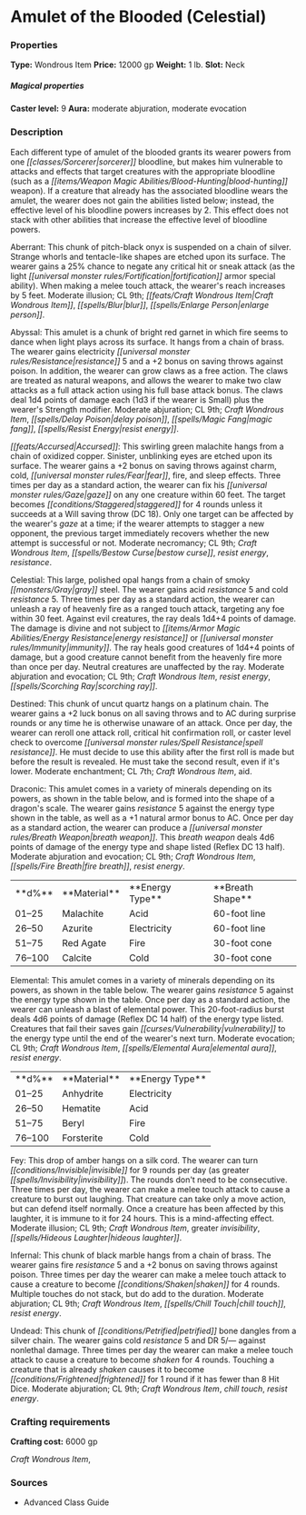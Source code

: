 ﻿---
Title: "Amulet of the Blooded (Celestial)"
Type: "Wondrous Item"
Price: "12000 gp"
Weight: "1 lb."
Slot: "Neck"
Caster level: "9"
Aura: "moderate abjuration, moderate evocation"
Description: |
  "Each different type of _amulet of the blooded_ grants its wearer powers from one sorcerer bloodline, but makes him vulnerable to attacks and effects that target creatures with the appropriate bloodline (such as a _blood-hunting_ weapon). If a creature that already has the associated bloodline wears the amulet, the wearer does not gain the abilities listed below; instead, the effective level of his bloodline powers increases by 2. This effect does not stack with other abilities that increase the effective level of bloodline powers.
  _Aberrant_: This chunk of pitch-black onyx is suspended on a chain of silver. Strange whorls and tentacle-like shapes are etched upon its surface. The wearer gains a 25% chance to negate any critical hit or sneak attack (as the _light fortification_ armor special ability). When making a melee touch attack, the wearer's reach increases by 5 feet. Moderate illusion; CL 9th; Craft Wondrous Item, _blur_, _enlarge person_.
  _Abyssal_: This amulet is a chunk of bright red garnet in which fire seems to dance when light plays across its surface. It hangs from a chain of brass. The wearer gains electricity resistance 5 and a +2 bonus on saving throws against poison. In addition, the wearer can grow claws as a free action. The claws are treated as natural weapons, and allows the wearer to make two claw attacks as a full attack action using his full base attack bonus. The claws deal 1d4 points of damage each (1d3 if the wearer is Small) plus the wearer's Strength modifier. Moderate abjuration; CL 9th; Craft Wondrous Item, _delay poison_, _magic fang_, _resist energy_.
  _Accursed_: This swirling green malachite hangs from a chain of oxidized copper. Sinister, unblinking eyes are etched upon its surface. The wearer gains a +2 bonus on saving throws against charm, cold, fear, fire, and sleep effects. Three times per day as a standard action, the wearer can fix his gaze on any one creature within 60 feet. The target becomes staggered for 4 rounds unless it succeeds at a Will saving throw (DC 18). Only one target can be affected by the wearer's gaze at a time; if the wearer attempts to stagger a new opponent, the previous target immediately recovers whether the new attempt is successful or not. Moderate necromancy; CL 9th; Craft Wondrous Item, _bestow curse_, _resist energy_, _resistance_.
  _Celestial_: This large, polished opal hangs from a chain of smoky gray steel. The wearer gains acid resistance 5 and cold resistance 5. Three times per day as a standard action, the wearer can unleash a ray of heavenly fire as a ranged touch attack, targeting any foe within 30 feet. Against evil creatures, the ray deals 1d4+4 points of damage. The damage is divine and not subject to energy resistance or immunity. The ray heals good creatures of 1d4+4 points of damage, but a good creature cannot benefit from the heavenly fire more than once per day. Neutral creatures are unaffected by the ray. Moderate abjuration and evocation; CL 9th; Craft Wondrous Item, _resist energy_, _scorching ray_.
  _Destined_: This chunk of uncut quartz hangs on a platinum chain. The wearer gains a +2 luck bonus on all saving throws and to AC during surprise rounds or any time he is otherwise unaware of an attack. Once per day, the wearer can reroll one attack roll, critical hit confirmation roll, or caster level check to overcome spell resistance. He must decide to use this ability after the first roll is made but before the result is revealed. He must take the second result, even if it's lower. Moderate enchantment; CL 7th; Craft Wondrous Item, _aid_.
  _Draconic_: This amulet comes in a variety of minerals depending on its powers, as shown in the table below, and is formed into the shape of a dragon's scale. The wearer gains resistance 5 against the energy type shown in the table, as well as a +1 natural armor bonus to AC. Once per day as a standard action, the wearer can produce a breath weapon. This breath weapon deals 4d6 points of damage of the energy type and shape listed (Reflex DC 13 half). Moderate abjuration and evocation; CL 9th; Craft Wondrous Item, _fire breath_, _resist energy_.
  <table><tbody><tr><td>**d%**</td><td>**Material**</td><td>**Energy Type**</td><td>**Breath Shape**</td></tr><tr><td>01–25</td><td>Malachite</td><td>Acid</td><td>60-foot line</td></tr><tr><td>26–50</td><td>Azurite</td><td>Electricity</td><td>60-foot line</td></tr><tr><td>51–75</td><td>Red Agate</td><td>Fire</td><td>30-foot cone</td></tr><tr><td>76–100</td><td>Calcite</td><td>Cold</td><td>30-foot cone</td></tr></tbody></table>
  _Elemental_: This amulet comes in a variety of minerals depending on its powers, as shown in the table below. The wearer gains resistance 5 against the energy type shown in the table. Once per day as a standard action, the wearer can unleash a blast of elemental power. This 20-foot-radius burst deals 4d6 points of damage (Reflex DC 14 half) of the energy type listed. Creatures that fail their saves gain vulnerability to the energy type until the end of the wearer's next turn. Moderate evocation; CL 9th; Craft Wondrous Item, _elemental aura_, _resist energy_.
  <table><tbody><tr><td>**d%**</td><td>**Material**</td><td>**Energy Type**</td></tr><tr><td>01–25</td><td>Anhydrite</td><td>Electricity</td></tr><tr><td>26–50</td><td>Hematite</td><td>Acid</td></tr><tr><td>51–75</td><td>Beryl</td><td>Fire</td></tr><tr><td>76–100</td><td>Forsterite</td><td>Cold</td></tr></tbody></table>
  _Fey_: This drop of amber hangs on a silk cord. The wearer can turn invisible for 9 rounds per day (as _greater invisibility_). The rounds don't need to be consecutive. Three times per day, the wearer can make a melee touch attack to cause a creature to burst out laughing. That creature can take only a move action, but can defend itself normally. Once a creature has been affected by this laughter, it is immune to it for 24 hours. This is a mind-affecting effect. Moderate illusion; CL 9th; Craft Wondrous Item, _greater invisibility_, _hideous laughter_.
  _Infernal_: This chunk of black marble hangs from a chain of brass. The wearer gains fire resistance 5 and a +2 bonus on saving throws against poison. Three times per day the wearer can make a melee touch attack to cause a creature to become shaken for 4 rounds. Multiple touches do not stack, but do add to the duration. Moderate abjuration; CL 9th; Craft Wondrous Item, _chill touch_, _resist energy_.
  _Undead_: This chunk of petrified bone dangles from a silver chain. The wearer gains cold resistance 5 and DR 5/— against nonlethal damage. Three times per day the wearer can make a melee touch attack to cause a creature to become shaken for 4 rounds. Touching a creature that is already shaken causes it to become frightened for 1 round if it has fewer than 8 Hit Dice. Moderate abjuration; CL 9th; Craft Wondrous Item, _chill touch_, _resist energy_."
Crafting cost: "6000 gp"
Sources: "['Advanced Class Guide']"
---

# Amulet of the Blooded (Celestial)

### Properties

**Type:** Wondrous Item **Price:** 12000 gp **Weight:** 1 lb. **Slot:** Neck

##### Magical properties

**Caster level:** 9 **Aura:** moderate abjuration, moderate evocation

### Description

Each different type of amulet of the blooded grants its wearer powers from one _[[classes/Sorcerer|sorcerer]]_ bloodline, but makes him vulnerable to attacks and effects that target creatures with the appropriate bloodline (such as a _[[items/Weapon Magic Abilities/Blood-Hunting|blood-hunting]]_ weapon). If a creature that already has the associated bloodline wears the amulet, the wearer does not gain the abilities listed below; instead, the effective level of his bloodline powers increases by 2. This effect does not stack with other abilities that increase the effective level of bloodline powers.

Aberrant: This chunk of pitch-black onyx is suspended on a chain of silver. Strange whorls and tentacle-like shapes are etched upon its surface. The wearer gains a 25% chance to negate any critical hit or sneak attack (as the light _[[universal monster rules/Fortification|fortification]]_ armor special ability). When making a melee touch attack, the wearer's reach increases by 5 feet. Moderate illusion; CL 9th; _[[feats/Craft Wondrous Item|Craft Wondrous Item]]_, _[[spells/Blur|blur]]_, _[[spells/Enlarge Person|enlarge person]]_.

Abyssal: This amulet is a chunk of bright red garnet in which fire seems to dance when light plays across its surface. It hangs from a chain of brass. The wearer gains electricity _[[universal monster rules/Resistance|resistance]]_ 5 and a +2 bonus on saving throws against poison. In addition, the wearer can grow claws as a free action. The claws are treated as natural weapons, and allows the wearer to make two claw attacks as a full attack action using his full base attack bonus. The claws deal 1d4 points of damage each (1d3 if the wearer is Small) plus the wearer's Strength modifier. Moderate abjuration; CL 9th; _Craft Wondrous Item_, _[[spells/Delay Poison|delay poison]]_, _[[spells/Magic Fang|magic fang]]_, _[[spells/Resist Energy|resist energy]]_.

_[[feats/Accursed|Accursed]]_: This swirling green malachite hangs from a chain of oxidized copper. Sinister, unblinking eyes are etched upon its surface. The wearer gains a +2 bonus on saving throws against charm, cold, _[[universal monster rules/Fear|fear]]_, fire, and sleep effects. Three times per day as a standard action, the wearer can fix his _[[universal monster rules/Gaze|gaze]]_ on any one creature within 60 feet. The target becomes _[[conditions/Staggered|staggered]]_ for 4 rounds unless it succeeds at a Will saving throw (DC 18). Only one target can be affected by the wearer's _gaze_ at a time; if the wearer attempts to stagger a new opponent, the previous target immediately recovers whether the new attempt is successful or not. Moderate necromancy; CL 9th; _Craft Wondrous Item_, _[[spells/Bestow Curse|bestow curse]]_, _resist energy_, _resistance_.

Celestial: This large, polished opal hangs from a chain of smoky _[[monsters/Gray|gray]]_ steel. The wearer gains acid _resistance_ 5 and cold _resistance_ 5. Three times per day as a standard action, the wearer can unleash a ray of heavenly fire as a ranged touch attack, targeting any foe within 30 feet. Against evil creatures, the ray deals 1d4+4 points of damage. The damage is divine and not subject to _[[items/Armor Magic Abilities/Energy Resistance|energy resistance]]_ or _[[universal monster rules/Immunity|immunity]]_. The ray heals good creatures of 1d4+4 points of damage, but a good creature cannot benefit from the heavenly fire more than once per day. Neutral creatures are unaffected by the ray. Moderate abjuration and evocation; CL 9th; _Craft Wondrous Item_, _resist energy_, _[[spells/Scorching Ray|scorching ray]]_.

Destined: This chunk of uncut quartz hangs on a platinum chain. The wearer gains a +2 luck bonus on all saving throws and to AC during surprise rounds or any time he is otherwise unaware of an attack. Once per day, the wearer can reroll one attack roll, critical hit confirmation roll, or caster level check to overcome _[[universal monster rules/Spell Resistance|spell resistance]]_. He must decide to use this ability after the first roll is made but before the result is revealed. He must take the second result, even if it's lower. Moderate enchantment; CL 7th; _Craft Wondrous Item_, aid.

Draconic: This amulet comes in a variety of minerals depending on its powers, as shown in the table below, and is formed into the shape of a dragon's scale. The wearer gains _resistance_ 5 against the energy type shown in the table, as well as a +1 natural armor bonus to AC. Once per day as a standard action, the wearer can produce a _[[universal monster rules/Breath Weapon|breath weapon]]_. This _breath weapon_ deals 4d6 points of damage of the energy type and shape listed (Reflex DC 13 half). Moderate abjuration and evocation; CL 9th; _Craft Wondrous Item_, _[[spells/Fire Breath|fire breath]]_, _resist energy_.

<table><tbody><tr><td> **d%**</td><td> **Material**</td><td> **Energy Type**</td><td> **Breath Shape**</td></tr><tr><td>01–25</td><td>Malachite</td><td>Acid</td><td>60-foot line</td></tr><tr><td>26–50</td><td>Azurite</td><td>Electricity</td><td>60-foot line</td></tr><tr><td>51–75</td><td>Red Agate</td><td>Fire</td><td>30-foot cone</td></tr><tr><td>76–100</td><td>Calcite</td><td>Cold</td><td>30-foot cone</td></tr></tbody></table>

Elemental: This amulet comes in a variety of minerals depending on its powers, as shown in the table below. The wearer gains _resistance_ 5 against the energy type shown in the table. Once per day as a standard action, the wearer can unleash a blast of elemental power. This 20-foot-radius burst deals 4d6 points of damage (Reflex DC 14 half) of the energy type listed. Creatures that fail their saves gain _[[curses/Vulnerability|vulnerability]]_ to the energy type until the end of the wearer's next turn. Moderate evocation; CL 9th; _Craft Wondrous Item_, _[[spells/Elemental Aura|elemental aura]]_, _resist energy_.

<table><tbody><tr><td> **d%**</td><td> **Material**</td><td> **Energy Type**</td></tr><tr><td>01–25</td><td>Anhydrite</td><td>Electricity</td></tr><tr><td>26–50</td><td>Hematite</td><td>Acid</td></tr><tr><td>51–75</td><td>Beryl</td><td>Fire</td></tr><tr><td>76–100</td><td>Forsterite</td><td>Cold</td></tr></tbody></table>

Fey: This drop of amber hangs on a silk cord. The wearer can turn _[[conditions/Invisible|invisible]]_ for 9 rounds per day (as greater _[[spells/Invisibility|invisibility]]_). The rounds don't need to be consecutive. Three times per day, the wearer can make a melee touch attack to cause a creature to burst out laughing. That creature can take only a move action, but can defend itself normally. Once a creature has been affected by this laughter, it is immune to it for 24 hours. This is a mind-affecting effect. Moderate illusion; CL 9th; _Craft Wondrous Item_, greater _invisibility_, _[[spells/Hideous Laughter|hideous laughter]]_.

Infernal: This chunk of black marble hangs from a chain of brass. The wearer gains fire _resistance_ 5 and a +2 bonus on saving throws against poison. Three times per day the wearer can make a melee touch attack to cause a creature to become _[[conditions/Shaken|shaken]]_ for 4 rounds. Multiple touches do not stack, but do add to the duration. Moderate abjuration; CL 9th; _Craft Wondrous Item_, _[[spells/Chill Touch|chill touch]]_, _resist energy_.

Undead: This chunk of _[[conditions/Petrified|petrified]]_ bone dangles from a silver chain. The wearer gains cold _resistance_ 5 and DR 5/— against nonlethal damage. Three times per day the wearer can make a melee touch attack to cause a creature to become _shaken_ for 4 rounds. Touching a creature that is already _shaken_ causes it to become _[[conditions/Frightened|frightened]]_ for 1 round if it has fewer than 8 Hit Dice. Moderate abjuration; CL 9th; _Craft Wondrous Item_, _chill touch_, _resist energy_.

### Crafting requirements

**Crafting cost:** 6000 gp

_Craft Wondrous Item_,

### Sources

* Advanced Class Guide